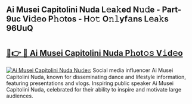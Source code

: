 ## Ai Musei Capitolini Nuda L𝚎a𝚔ed N𝚞𝚍e - Part-9uc Vi𝚍𝚎o P𝚑𝚘tos - H𝚘𝚝 O𝚗𝚕yf𝚊ns L𝚎a𝚔s 96UuQ

# <h2><a href="http://kf61bi.oniu.top/?m=Ai+Musei+Capitolini+Nuda">🔗👉 🔴 Ai Musei Capitolini Nuda P𝚑ot𝚘𝚜 V𝚒d𝚎o</a></h2>

[![Ai Musei Capitolini Nuda Nu𝚍e𝚜](https://i.imgur.com/0qMVB7G.gif)](http://kf61bi.oniu.top/?m=Ai+Musei+Capitolini+Nuda)
Social media influencer Ai Musei Capitolini Nuda, known for disseminating dance and lifestyle information, featuring presentations and vlogs. Inspiring public speaker Ai Musei Capitolini Nuda, celebrated for their ability to inspire and motivate large audiences.  
